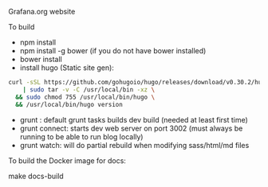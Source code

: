 Grafana.org website


To build

- npm install
- npm install -g bower  (if you do not have bower installed)
- bower install
- install hugo (Static site gen):

```bash
curl -sSL https://github.com/gohugoio/hugo/releases/download/v0.30.2/hugo_0.30.2_Linux-64bit.tar.gz \
	| sudo tar -v -C /usr/local/bin -xz \
  && sudo chmod 755 /usr/local/bin/hugo \
  && /usr/local/bin/hugo version
```

- grunt : default grunt tasks builds dev build (needed at least first time)
- grunt connect: starts dev web server on port 3002 (must always be running to be able to run blog locally)
- grunt watch: will do partial rebuild when modifying sass/html/md files

To build the Docker image for docs:

make docs-build